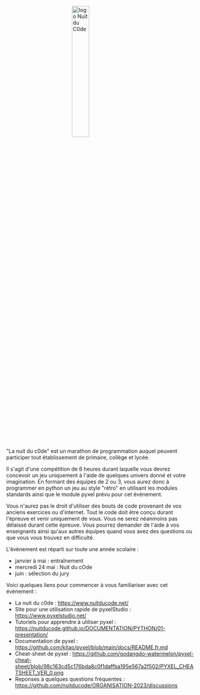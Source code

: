 <img style="display: block; 
           margin-left: auto;
           margin-right: auto;
           width: 30%;"
     src="https://www.nuitducode.net/img/nuitducode-scratch-python.svg" alt="logo Nuit du C0de"/>

"La nuit du c0de" est un marathon de programmation auquel peuvent participer tout établissement de primaire, collège et lycée.

Il s'agit d'une compétition de 6 heures durant laquelle vous devrez concevoir un jeu uniquement à l'aide de quelques univers donné et votre imagination.
En formant des équipes de 2 ou 3, vous aurez donc à programmer en python un jeu au style "rétro" en utilisant les modules standards ainsi que le module pyxel prévu pour cet évènement.

Vous n'aurez pas le droit d'utiliser des bouts de code provenant de vos anciens exercices ou d'internet. Tout le code doit être conçu durant l'épreuve et venir uniquement de vous.
Vous ne serez néanmoins pas délaissé durant cette épreuve. Vous pourrez demander de l'aide à vos enseignants ainsi qu'aux autres équipes quand vous avez des questions ou que vous vous trouvez en difficulté.

L'évènement est réparti sur toute une année scolaire :
- janvier à mai : entraînement
- mercredi 24 mai : Nuit du  cOde
- juin : sélection du jury

Voici quelques liens pour commencer à vous familiariser avec cet évènement :
- La nuit du c0de : https://www.nuitducode.net/
- Site pour une utilisation rapide de pyxelStudio : https://www.pyxelstudio.net/
- Tutoriels pour apprendre à utiliser pyxel : https://nuitducode.github.io/DOCUMENTATION/PYTHON/01-presentation/
- Documentation de pyxel : https://github.com/kitao/pyxel/blob/main/docs/README.fr.md
- Cheat-sheet de pyxel : https://github.com/godangdo-watermelon/pyxel-cheat-sheet/blob/98c163cd5c176bda8c0f1daffba195e567a2f502/PYXEL_CHEATSHEET_VER_0.png
- Reponses à quelques questions fréquentes : https://github.com/nuitducode/ORGANISATION-2023/discussions
